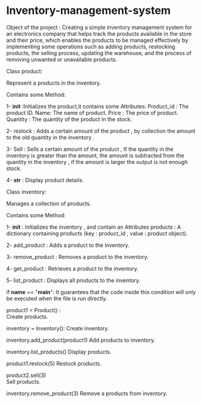 # Inventory-management-system
Object of the project :
Creating a simple inventory management system for an electronics company that helps track the products available in the store and their price, which enables the products to be managed effectively by implementing some operations such as adding products, restocking products, the selling process, updating the warehouse, and the process of removing unwanted or unavailable products.

Class product:

Represent a products in the inventory.

Contains some Method:

1- __init__ :Initializes the product,it contains some Attributes:
Product_id : The product ID.
Name: The name of product.
Price : The price of product.
Quantity : The quantity of the product in the stock.

2- restock : Adds a certain amount of the product , by collection the amount to the old quantity in the inventory .

3- Sell : Sells a certain amount of the product , If the quantity in the inventory is greater than the amount, the amount is subtracted from the quantity in the inventory  , if the amount is larger the output is not enough stock.

4- __str__ : Display product details.

Class inventory:

Manages a collection of products.

Contains some Method:

1- __init__ : Initializes the inventory , and contain an Attributes products : A dictionary containing products (key : product_id , value : product object).

2- add_product : Adds a product to the inventory.

3- remove_product : Removes a product to the inventory.

4- get_product : Retrieves a product to the inventory. 

5- list_product : Displays all products to the inventory.

if __name__ == "__main__":
It guarantees that the code inside this condition will only be executed when the file is run directly.

product1 = Product() :  
Create products.

inventory = Inventory():
Create inventory.

inventory.add_product(product1)
Add products to inventory.

inventory.list_products()
Display products.

product1.restock(5)
Restock products.

product2.sell(3)  
Sell products.

inventory.remove_product(3)
Remove a products from inventory.


